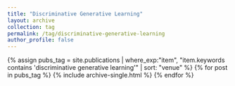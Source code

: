 ```yaml
---
title: "Discriminative Generative Learning"
layout: archive
collection: tag
permalink: /tag/discriminative-generative-learning
author_profile: false
---
```


{% assign pubs_tag = site.publications | where_exp:"item", "item.keywords contains 'discriminative generative learning'" | sort: "venue" %}
{% for post in pubs_tag %}
  {% include archive-single.html %}
{% endfor %}